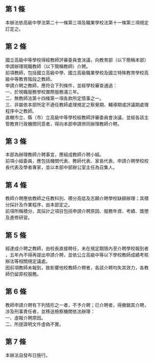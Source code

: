 第 1 條
-------
本辦法依高級中學法第二十一條第三項及職業學校法第十一條第三項規定  
訂定之。

第 2 條
-------
國立高級中等學校得經教師評審委員會決議，向教育部（以下簡稱本部）  
申請辦理現職教師（以下簡稱教師）介聘。  
前項教師，包括國立高級中學、國立高級職業學校及國立特殊教育學校高  
級中等教育階段之教師。  
申請介聘之教師，應符合下列條件，並經學校審查通過：  
一、於現職服務學校實際服務滿三年。  
二、無教師法第十四條第一項各款所定情事之一。  
三、非屬依本部所定不適任教師處理規定之察覺期、輔導期或評議期處理  
    程序中之教師。  
直轄市立、縣（市）立高級中等學校經教師評審委員會決議，並經各該主  
管教育行政機關同意者，得向本部申請併同辦理教師介聘。

第 3 條
-------
本部為辦理教師介聘事宜，應組成教師介聘小組。  
前項小組委員，應包括機關代表、教師代表、家長代表、申請介聘學校校  
長代表及學者專家，並以本部中部辦公室主任為召集人。

第 4 條
-------
教師介聘應依教師之任教科別、積分高低及志願介聘學校缺額辦理；其積  
分採計及作業程序，由本部定之。  
前項所稱積分，其採計之項目包括申請介聘原因、服務年資、考績、獎懲  
及進修研習。

第 5 條
-------
經達成介聘之教師，由校長直接聘任，未在規定期限內至介聘學校報到者  
，五年內不得再提出申請介聘，並依公立高級中等以下學校教師成績考核  
辦法等相關規定議處。  
因前項教師未報到，致影響他校教師介聘者，各該介聘均失其效力，各教  
師仍留原校服務。

第 6 條
-------
教師申請介聘有下列情形之一者，不予介聘；已介聘者，得撤銷其介聘，  
涉及刑事責任者，並移送檢察機關依法辦理：  
一、虛報介聘原因。  
二、所提證明文件虛偽不實。

第 7 條
-------
本辦法自發布日施行。

